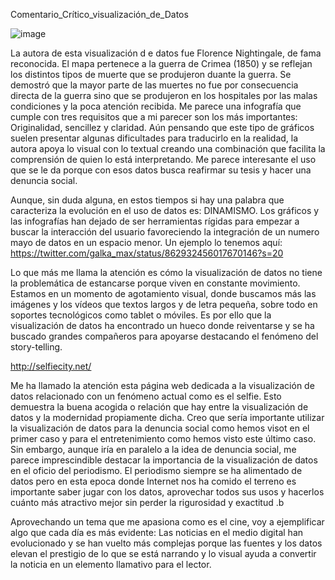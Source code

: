 Comentario_Crítico_visualización_de_Datos 

![image](https://user-images.githubusercontent.com/90409482/132851403-be78f598-f46b-4ca9-9cc3-cd2d689427d5.png)

La autora de esta visualización d e  datos  fue Florence Nightingale, de fama reconocida. El mapa pertenece a la guerra de Crimea (1850) y se reflejan los distintos tipos de muerte que se produjeron duante la guerra. Se demostró que la mayor parte de las muertes no fue  por consecuencia directa de la guerra sino  que se produjeron en los hospitales por las malas condiciones  y la poca atención recibida. 
Me parece  una infografía que cumple con tres requisitos que a mi parecer son los más importantes: Originalidad, sencillez y claridad.  Aún pensando que este tipo de gráficos suelen presentar algunas dificultades para traducirlo en la realidad, la autora apoya lo visual con lo textual creando una combinación que facilita la comprensión de quien lo está interpretando. Me parece  interesante el uso que se le da porque con esos datos busca reafirmar su tesis y hacer una denuncia social. 

Aunque, sin duda alguna, en estos tiempos  si hay una palabra que caracteriza la evolución en el  uso de datos es: DINAMISMO. Los gráficos y las infografías han dejado de ser herramientas rígidas para empezar a buscar la interacción del usuario favoreciendo la integración de un numero mayo de datos en un espacio menor. Un ejemplo lo tenemos aquí: https://twitter.com/galka_max/status/862932456017670146?s=20 

Lo que más me llama la atención es  cómo la visualización de datos no tiene  la problemática de estancarse porque viven en constante movimiento. Estamos en un momento de agotamiento visual, donde  buscamos más las imágenes y los vídeos que textos largos y de letra pequeña, sobre todo en soportes tecnológicos como tablet o móviles. Es por ello que la visualización de datos ha encontrado un hueco donde reiventarse y se ha buscado grandes compañeros para apoyarse destacando el fenómeno del story-telling. 

http://selfiecity.net/ 

Me ha llamado la atención esta página web dedicada a la visualización de datos relacionado con un fenómeno actual como es el selfie. Esto demuestra la buena acogida o relación que hay entre la visualización de datos y la modernidad propiamente dicha. Creo que sería importante utilizar la visualización de datos para la denuncia social como hemos visot en el primer caso y para el entretenimiento como hemos visto este último caso. Sin embargo, aunque iría en paralelo a la idea de denuncia social, me parece imprescindible destacar la importancia de la visualización de datos en el oficio del periodismo. El periodismo siempre se ha alimentado de datos pero en esta epoca donde Internet nos ha comido el terreno es importante saber jugar con los datos, aprovechar todos sus usos y hacerlos  cuánto más atractivo mejor sin perder la rigurosidad y exactitud   .b


Aprovechando un tema que me apasiona como es el cine, voy a ejemplificar algo que cada día es más evidente: Las noticias en el medio digital han evolucionado y se han vuelto más complejas porque las fuentes y los datos elevan el prestigio de lo que se está narrando y lo visual ayuda a convertir la noticia en un elemento llamativo para el lector. 

